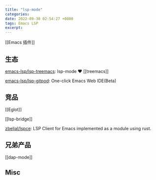```yaml
---
title: "lsp-mode"
categories: 
date: 2022-09-30 02:54:27 +0800
tags: Emacs LSP
excerpt: 
---
```


[[Emacs 插件]]



## 生态

[emacs-lsp/lsp-treemacs](https://github.com/emacs-lsp/lsp-treemacs): lsp-mode ❤️ [[treemacs]]

[emacs-lsp/lsp-gitpod](https://github.com/emacs-lsp/lsp-gitpod): One-click Emacs Web IDE(Beta)

## 竞品

[[Eglot]]

[[lsp-bridge]]

[zbelial/lspce](https://github.com/zbelial/lspce): LSP Client for Emacs implemented as a module using rust.

## 兄弟产品

[[dap-mode]]

## Misc



